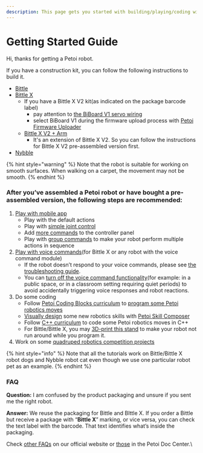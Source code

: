 ```yaml
---
description: This page gets you started with building/playing/coding with your Petoi robots
---
```


# Getting Started Guide

Hi, thanks for getting a Petoi robot.

If you have a construction kit, you can follow the following instructions to build it.

* [Bittle](https://bittle.petoi.com/1-tools-and-preparation)
* [Bittle X](https://bittle-x.petoi.com/1-preparation)
  * If you have a Bittle X V2 kit(as indicated on the package barcode label)
    * pay attention to [the BiBoard V1 servo wiring](https://bittle.petoi.com/4-connect-the-wires/biboard-v1)
    * select BiBoard V1 during the firmware upload process with [Petoi Firmware Uploader](https://docs.petoi.com/desktop-app/firmware-uploader#biboard-for-bittle-x)
  * [Bittle X V2 + Arm](extensible-modules/robot-arm/)
    * It's an extension of Bittle X V2.  So you can follow the instructions for Bittle X V2 pre-assembled version first.
* [Nybble](https://nybble.petoi.com/chapter1)

{% hint style="warning" %}
Note that the robot is suitable for working on smooth surfaces. When walking on a carpet, the movement may not be smooth.
{% endhint %}

### After you’ve assembled a Petoi robot or have bought a pre-assembled version, the following steps are recommended:

1. [Play with mobile app](https://docs.petoi.com/mobile-app/controller)
   * Play with the default actions
   * Play with [simple joint control](https://docs.petoi.com/mobile-app/controller#move-bittles-head-move-joint-angle)
   * Add [more commands](https://docs.petoi.com/mobile-app/controller#available-commands-to-be-added) to the controller panel
   * Play with [group commands](https://docs.petoi.com/mobile-app/controller#create-a-group-command) to make your robot perform multiple actions in sequence
2. [Play with voice commands](https://docs.petoi.com/extensible-modules/voice-command-module#play-with-the-voice-commands)(for Bittle X or any robot with the voice command module)
   * If the robot doesn’t respond to your voice commands,  please see [the troubleshooting guide](https://docs.petoi.com/extensible-modules/voice-command-module#how-to-debug-if-the-voice-command-doesnt-work).
   * You can [turn off the voice command functionality](https://docs.petoi.com/extensible-modules/voice-command-module#id-2.-turn-on-off-the-voice-command-functionality-audio-response-and-robotics-reaction)(for example: in a public space, or in a classroom setting requiring quiet periods) to avoid accidentally triggering voice responses and robot reactions.
3. Do some coding
   * Follow [Petoi Coding Blocks curriculum](https://www.petoi.com/pages/free-quadruped-robotics-curriculum-scratch-coding) to [program some Petoi robotics moves](https://www.youtube.com/playlist?list=PLHMFXft_rV6POrzm8O12Nybdy1-FS1ymg)
   * [Visually design](https://www.youtube.com/playlist?list=PLHMFXft_rV6MTs8HMxSOvRAQektoXtaMG) some new robotics skills with [Petoi Skill Composer](https://docs.petoi.com/desktop-app/skill-composer)&#x20;
   * Follow [C++ curriculum](https://www.petoi.com/pages/free-cplusplus-quadruped-robotics-curriculum) to code some Petoi robotics moves in C++
   * For Bittle/Bittle X, you may [3D-print this stand](https://github.com/PetoiCamp/NonCodeFiles/tree/master/stl/BittleStand) to make your robot not run around while you program it.
4. Work on some [quadruped robotics competition projects](https://www.petoi.com/blogs/blog/robot-competitions-with-petoi)

{% hint style="info" %}
Note that all the tutorials work on Bittle/Bittle X robot dogs and Nybble robot cat even though we use one particular robot pet as an example.
{% endhint %}

### FAQ

**Question:** I am confused by the product packaging and unsure if you sent me the right robot.

**Answer:** We reuse the packaging for Bittle and BIttle X.  If you order a Bittle but receive a package with “**Bittle X**” marking, or vice versa,  you can check the text label with the barcode.  That text identifies what’s inside the packaging.

Check [other FAQs](https://www.petoi.com/pages/faq) on our official website or [those](https://docs.petoi.com/technical-support/faq-frequently-asked-questions) in the Petoi Doc Center.\
